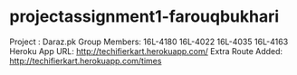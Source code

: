 # projectassignment1-farouqbukhari
Project : Daraz.pk
Group Members: 16L-4180 16L-4022 16L-4035 16L-4163
Heroku App URL: http://techifierkart.herokuapp.com/
Extra Route Added: http://techifierkart.herokuapp.com/times
